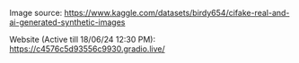 Image source: https://www.kaggle.com/datasets/birdy654/cifake-real-and-ai-generated-synthetic-images

Website (Active till 18/06/24 12:30 PM): https://c4576c5d93556c9930.gradio.live/
